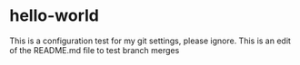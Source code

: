 # hello-world
This is a configuration test for my git settings, please ignore.
This is an edit of the README.md file to test branch merges
